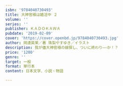 ```yaml
---
isbn: '9784040730493'
title: 大神官様は婚活中 ２
volume: ''
series: ''
publisher: ＫＡＤＯＫＡＷＡ
pubdate: '2019-02-09'
cover: 'https://cover.openbd.jp/9784040730493.jpg'
author: 岡達英茉／著 珠梨やすゆき／イラスト
description: 我が儘大神官様の嫁探し、ついに終わり――か！？
price: '1200'
genre: ''
target: 一般
format: 単行本
content: 日本文学、小説・物語

---
```

